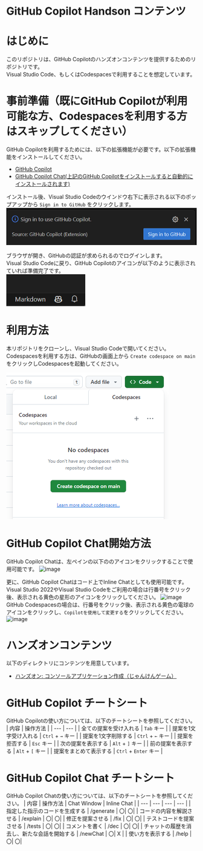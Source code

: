 # GitHub Copilot Handson コンテンツ

# はじめに
このリポジトリは、GitHub Copilotのハンズオンコンテンツを提供するためのリポジトリです。</br>
Visual Studio Code、もしくはCodespacesで利用することを想定しています。

# 事前準備（既にGitHub Copilotが利用可能な方、Codespacesを利用する方はスキップしてください）
GitHub Copilotを利用するためには、以下の拡張機能が必要です。以下の拡張機能をインストールしてください。

- [GitHub Copilot](https://marketplace.visualstudio.com/items?itemName=GitHub.copilot)
- [GitHub Copilot Chat(上記のGitHub Copilotをインストールすると自動的にインストールされます)](https://marketplace.visualstudio.com/items?itemName=GitHub.copilot-chat)

インストール後、Visual Studio Codeのウインドウ右下に表示される以下のポップアップから `Sign in to GitHub` をクリックします。  
![](assets/image01.png)

ブラウザが開き、GitHubの認証が求められるのでログインします。</br>
Visual Studio Codeに戻り、GitHub Copilotのアイコンが以下のように表示されていれば準備完了です。  
![](assets/image02.png)

# 利用方法
本リポジトリをクローンし、Visual Studio Codeで開いてください。</br>
Codespacesを利用する方は、GitHubの画面上から `Create codespace on main` をクリックしCodespacesを起動してください。

![](image.png)

# GitHub Copilot Chat開始方法
GitHub Copilot Chatは、左ペインの以下ののアイコンをクリックすることで使用可能です。
![image](https://github.com/GitHub-AP-Communications-Lab/copilot-handson-janken/assets/131101198/d2dafaab-e1b3-46d4-aa41-6e78f59be7d8)

更に、GitHub Copilot Chatはコード上でInline Chatとしても使用可能です。</br>
Visual Studio 2022やVisual Studio Codeをご利用の場合は行番号をクリック後、表示される黄色の星形のアイコンをクリックしてください。
![image](https://github.com/GitHub-AP-Communications-Lab/copilot-handson-janken/assets/131101198/d6d1a7b6-3a09-4494-92eb-5bc860cbccb6)
GitHub Codespacesの場合は、行番号をクリック後、表示される黄色の電球のアイコンをクリックし、`Copilotを使用して変更する`をクリックしてください。</br>
![image](https://github.com/GitHub-AP-Communications-Lab/copilot-handson-janken/assets/131101198/728eeddc-c344-484e-8d48-1ea374bfbee3)

# ハンズオンコンテンツ
以下のディレクトリにコンテンツを用意しています。</br>
- [ハンズオン: コンソールアプリケーション作成（じゃんけんゲーム）](./handson/README.md)

# GitHub Copilot チートシート
GitHub Copilotの使い方については、以下のチートシートを参照してください。
| 内容 | 操作方法 |
| --- | --- |
| 全ての提案を受け入れる | `Tab` キー |
| 提案を1文字受け入れる | `Ctrl` + `→` キー |
| 提案を1文字削除する | `Ctrl` + `←` キー |
| 提案を拒否する | `Esc` キー |
| 次の提案を表示する | `Alt` + `]` キー |
| 前の提案を表示する | `Alt` + `[` キー |
| 提案をまとめて表示する | `Ctrl` + `Enter` キー |

# GitHub Copilot Chat チートシート
GitHub Copilot Chatの使い方については、以下のチートシートを参照してください。
| 内容 | 操作方法 | Chat Window | Inline Chat |
| --- | --- | --- | --- |
| 指定した指示のコードを生成する | /generate |  〇| 〇|
| コードの内容を解説させる | /explain | 〇| 〇|
| 修正を提案させる | /fix | 〇| 〇|
| テストコードを提案させる | /tests | 〇| 〇|
| コメントを書く | /dec | 〇| 〇|
| チャットの履歴を消去し、新たな会話を開始する | /newChat | 〇| X |
| 使い方を表示する | /help | 〇| 〇|
